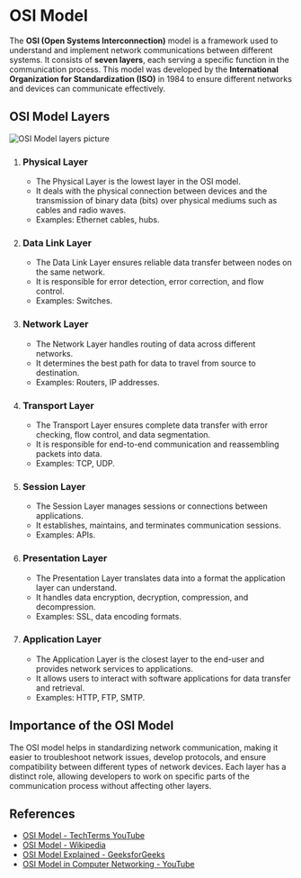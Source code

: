 # OSI Model 

The **OSI (Open Systems Interconnection)** model is a framework used to understand and implement 
network communications between different systems. It consists of **seven layers**, 
each serving a specific function in the communication process. This model was developed by the 
**International Organization for Standardization (ISO)** in 1984 to ensure different networks and devices 
can communicate effectively.

## OSI Model Layers

![OSI Model layers picture](https://mikrotikusers.com/content/images/size/w960/2024/08/osi_layers.png)

1. ### Physical Layer

    - The Physical Layer is the lowest layer in the OSI model.
    - It deals with the physical connection between devices and the transmission of binary data (bits) over physical mediums such as cables and radio waves.
    - Examples: Ethernet cables, hubs.

2. ### Data Link Layer

    - The Data Link Layer ensures reliable data transfer between nodes on the same network.
    - It is responsible for error detection, error correction, and flow control.
    - Examples: Switches.

3. ### Network Layer

    - The Network Layer handles routing of data across different networks.
    - It determines the best path for data to travel from source to destination.
    - Examples: Routers, IP addresses.

4. ### Transport Layer

    - The Transport Layer ensures complete data transfer with error checking, flow control, and data segmentation.
    - It is responsible for end-to-end communication and reassembling packets into data.
    - Examples: TCP, UDP.

5. ### Session Layer

    - The Session Layer manages sessions or connections between applications.
    - It establishes, maintains, and terminates communication sessions.
    - Examples: APIs.

6. ### Presentation Layer

    - The Presentation Layer translates data into a format the application layer can understand.
    - It handles data encryption, decryption, compression, and decompression.
    - Examples: SSL, data encoding formats.

7. ### Application Layer

    - The Application Layer is the closest layer to the end-user and provides network services to applications.
    - It allows users to interact with software applications for data transfer and retrieval.
    - Examples: HTTP, FTP, SMTP.

## Importance of the OSI Model

The OSI model helps in standardizing network communication, making it easier to troubleshoot
network issues, develop protocols, and ensure compatibility between different types of network devices.
Each layer has a distinct role, allowing developers to work on specific parts of the communication process 
without affecting other layers.

## References

* [OSI Model - TechTerms YouTube](https://www.youtube.com/watch?v=vv4y_uOneC0)
* [OSI Model - Wikipedia](https://en.wikipedia.org/wiki/OSI_model)
* [OSI Model Explained - GeeksforGeeks](https://www.geeksforgeeks.org/layers-of-osi-model/)
* [OSI Model in Computer Networking - YouTube](https://www.youtube.com/watch?v=vv4y_uOneC0)




